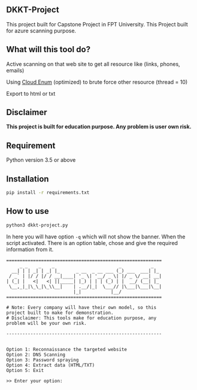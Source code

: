 DKKT-Project
---

This project built for Capstone Project in FPT University.
This Project built for azure scanning purpose.

What will this tool do?
---
Active scanning on that web site to get all resource like (links, phones, emails)

Using [Cloud Enum](https://github.com/initstring/cloud_enum) (optimized) to brute force other resource (thread = 10)

Export to html or txt

Disclaimer
---
**This project is built for education purpose. Any problem is user own risk.**

Requirement
---
Python version 3.5 or above

Installation
---
```sh
pip install -r requirements.txt
```

How to use
---
```sh
python3 dkkt-project.py
```
In here you will have option `-q` which will not show the banner. When the script activated. There is an option table, chose and give the required information from it.

```
==========================================================
     _ _    _    _                        _           _
  __| | | _| | _| |_      _ __  _ __ ___ (_) ___  ___| |_
 / _` | |/ / |/ / __|____| '_ \| '__/ _ \| |/ _ \/ __| __|
| (_| |   <|   <| ||_____| |_) | | | (_) | |  __/ (__| |_
 \__,_|_|\_\_|\_\\__|    | .__/|_|  \___// |\___|\___|\__|
                         |_|           |__/
==========================================================

# Note: Every company will have their own model, so this
project built to make for demonstration.
# Disclaimer: This tools make for education purpose, any
problem will be your own risk.

----------------------------------------------------------


Option 1: Reconnaissance the targeted website
Option 2: DNS Scanning
Option 3: Password spraying
Option 4: Extract data (HTML/TXT)
Option 5: Exit

>> Enter your option: 
```

